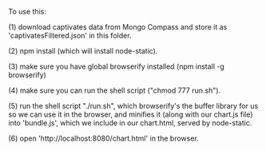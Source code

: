 To use this:

(1) download captivates data from Mongo Compass and store it as
'captivatesFiltered.json' in this folder.

(2) npm install (which will install node-static).

(3) make sure you have global browserify installed (npm install -g browserify)

(4) make sure you can run the shell script ("chmod 777 run.sh").

(5) run the shell script "./run.sh", which browserify's the buffer library for
us so we can use it in the browser, and minifies it (along with our chart.js
file) into 'bundle.js', which we include in our chart.html, served by
node-static.

(6) open 'http://localhost:8080/chart.html' in the browser.
